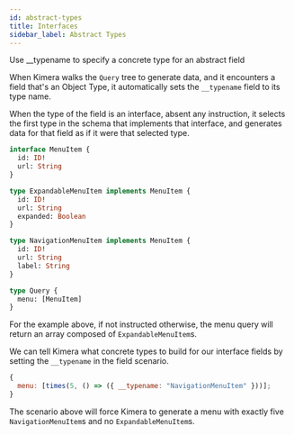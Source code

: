 ```yaml
---
id: abstract-types
title: Interfaces
sidebar_label: Abstract Types
---
```


Use \_\_typename to specify a concrete type for an abstract field

When Kimera walks the `Query` tree to generate data, and it encounters a field that's an Object Type, it automatically sets the `__typename` field to its type name.

When the type of the field is an interface, absent any instruction, it selects the first type in the schema that implements that interface, and generates data for that field as if it were that selected type.

```graphql
interface MenuItem {
  id: ID!
  url: String
}

type ExpandableMenuItem implements MenuItem {
  id: ID!
  url: String
  expanded: Boolean
}

type NavigationMenuItem implements MenuItem {
  id: ID!
  url: String
  label: String
}

type Query {
  menu: [MenuItem]
}
```

For the example above, if not instructed otherwise, the menu query will return an array composed of `ExpandableMenuItem`s.

We can tell Kimera what concrete types to build for our interface fields by setting the `__typename` in the field scenario.

```javascript
{
  menu: [times(5, () => ({ __typename: "NavigationMenuItem" }))];
}
```

The scenario above will force Kimera to generate a menu with exactly five `NavigationMenuItem`s and no `ExpandableMenuItem`s.
